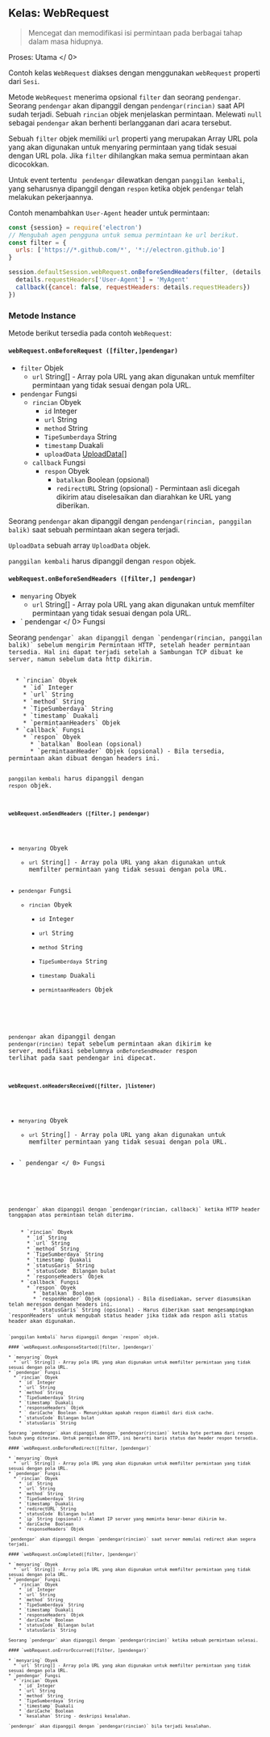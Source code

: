 ## Kelas: WebRequest

> Mencegat dan memodifikasi isi permintaan pada berbagai tahap dalam masa hidupnya.

Proses:  Utama </ 0></p> 

Contoh kelas `WebRequest` diakses dengan menggunakan `webRequest` properti dari `Sesi`.

Metode `WebRequest` menerima opsional `filter` dan seorang `pendengar`. Seorang `pendengar` akan dipanggil dengan `pendengar(rincian)` saat API sudah terjadi. Sebuah `rincian` objek menjelaskan permintaan. Melewati `null` sebagai `pendengar` akan berhenti berlangganan dari acara tersebut.

Sebuah `filter` objek memiliki `url` properti yang merupakan Array URL pola yang akan digunakan untuk menyaring permintaan yang tidak sesuai dengan URL pola. Jika `filter` dihilangkan maka semua permintaan akan dicocokkan.

Untuk event tertentu ` pendengar` dilewatkan dengan `panggilan kembali`, yang seharusnya dipanggil dengan `respon` ketika objek `pendengar` telah melakukan pekerjaannya.

Contoh menambahkan `User-Agent` header untuk permintaan:

```javascript
const {session} = require('electron')
// Mengubah agen pengguna untuk semua permintaan ke url berikut.
const filter = {
  urls: ['https://*.github.com/*', '*://electron.github.io']
}

session.defaultSession.webRequest.onBeforeSendHeaders(filter, (details, callback) => {
  details.requestHeaders['User-Agent'] = 'MyAgent'
  callback({cancel: false, requestHeaders: details.requestHeaders})
})
```

### Metode Instance

Metode berikut tersedia pada contoh `WebRequest`:

#### `webRequest.onBeforeRequest ([filter,]pendengar)`

* `filter` Objek 
  * `url` String[] - Array pola URL yang akan digunakan untuk memfilter permintaan yang tidak sesuai dengan pola URL.
* `pendengar` Fungsi 
  * `rincian` Obyek 
    * `id` Integer
    * `url` String
    * `method` String
    * `TipeSumberdaya` String
    * `timestamp` Duakali
    * `uploadData` [UploadData[]](structures/upload-data.md)
  * `callback` Fungsi 
    * `respon` Obyek 
      * `batalkan` Boolean (opsional)
      * `redirectURL` String (opsional) - Permintaan asli dicegah dikirim atau diselesaikan dan diarahkan ke URL yang diberikan.

Seorang `pendengar` akan dipanggil dengan `pendengar(rincian, panggilan balik)` saat sebuah permintaan akan segera terjadi.

`UploadData` sebuah array `UploadData` objek.

`panggilan kembali` harus dipanggil dengan `respon` objek.

#### `webRequest.onBeforeSendHeaders ([filter,] pendengar)`

* `menyaring` Obyek 
  * `url` String[] - Array pola URL yang akan digunakan untuk memfilter permintaan yang tidak sesuai dengan pola URL.
* ` pendengar </ 0> Fungsi</li>
</ul>

<p>Seorang <code>pendengar` akan dipanggil dengan `pendengar(rincian, panggilan balik)` sebelum mengirim Permintaan HTTP, setelah header permintaan tersedia. Hal ini dapat terjadi setelah a Sambungan TCP dibuat ke server, namun sebelum data http dikirim.</p> 
  * `rincian` Obyek 
    * `id` Integer
    * `url` String
    * `method` String
    * `TipeSumberdaya` String
    * `timestamp` Duakali
    * `permintaanHeaders` Objek
  * `callback` Fungsi 
    * `respon` Obyek 
      * `batalkan` Boolean (opsional)
      * `permintaanHeader` Objek (opsional) - Bila tersedia, permintaan akan dibuat dengan headers ini.
  
  `panggilan kembali` harus dipanggil dengan `respon` objek.
  
  #### `webRequest.onSendHeaders ([filter,] pendengar)`
  
  * `menyaring` Obyek 
    * `url` String[] - Array pola URL yang akan digunakan untuk memfilter permintaan yang tidak sesuai dengan pola URL.
  * `pendengar` Fungsi 
    * `rincian` Obyek 
      * `id` Integer
      * `url` String
      * `method` String
      * `TipeSumberdaya` String
      * `timestamp` Duakali
      * `permintaanHeaders` Objek
  
  `pendengar` akan dipanggil dengan `pendengar(rincian)` tepat sebelum permintaan akan dikirim ke server, modifikasi sebelumnya `onBeforeSendHeader` respon terlihat pada saat pendengar ini dipecat.
  
  #### `webRequest.onHeadersReceived([filter, ]listener)`
  
  * `menyaring` Obyek 
    * `url` String[] - Array pola URL yang akan digunakan untuk memfilter permintaan yang tidak sesuai dengan pola URL.
  * ` pendengar </ 0> Fungsi</li>
</ul>

<p><code>pendengar` akan dipanggil dengan `pendengar(rincian, callback)` ketika HTTP header tanggapan atas permintaan telah diterima.</p> 
    * `rincian` Obyek 
      * `id` String
      * `url` String
      * `method` String
      * `TipeSumberdaya` String
      * `timestamp` Duakali
      * `statusGaris` String
      * `statusCode` Bilangan bulat
      * `responseHeaders` Objek
    * `callback` Fungsi 
      * `respon` Obyek 
        * `batalkan` Boolean
        * `responHeader` Objek (opsional) - Bila disediakan, server diasumsikan telah merespon dengan headers ini.
        * `statusGaris` String (opsional) - Harus diberikan saat mengesampingkan `responHeaders` untuk mengubah status header jika tidak ada respon asli status header akan digunakan.
    
    `panggilan kembali` harus dipanggil dengan `respon` objek.
    
    #### `webRequest.onResponseStarted([filter, ]pendengar)`
    
    * `menyaring` Obyek 
      * `url` String[] - Array pola URL yang akan digunakan untuk memfilter permintaan yang tidak sesuai dengan pola URL.
    * `pendengar` Fungsi 
      * `rincian` Obyek 
        * `id` Integer
        * `url` String
        * `method` String
        * `TipeSumberdaya` String
        * `timestamp` Duakali
        * `responseHeaders` Objek
        * ` dariCache` Boolean - Menunjukkan apakah respon diambil dari disk cache.
        * `statusCode` Bilangan bulat
        * `statusGaris` String
    
    Seorang `pendengar` akan dipanggil dengan `pendengar(rincian)` ketika byte pertama dari respon tubuh yang diterima. Untuk permintaan HTTP, ini berarti baris status dan header respon tersedia.
    
    #### `webRequest.onBeforeRedirect([filter, ]pendengar)`
    
    * `menyaring` Obyek 
      * `url` String[] - Array pola URL yang akan digunakan untuk memfilter permintaan yang tidak sesuai dengan pola URL.
    * `pendengar` Fungsi 
      * `rincian` Obyek 
        * `id` String
        * `url` String
        * `method` String
        * `TipeSumberdaya` String
        * `timestamp` Duakali
        * `redirectURL` String
        * `statusCode` Bilangan bulat
        * `ip` String (opsional) - Alamat IP server yang meminta benar-benar dikirim ke.
        * `dariCache` Boolean
        * `responseHeaders` Objek
    
    `pendengar` akan dipanggil dengan `pendengar(rincian)` saat server memulai redirect akan segera terjadi.
    
    #### `webRequest.onCompleted([filter, ]pendengar)`
    
    * `menyaring` Obyek 
      * `url` String[] - Array pola URL yang akan digunakan untuk memfilter permintaan yang tidak sesuai dengan pola URL.
    * `pendengar` Fungsi 
      * `rincian` Obyek 
        * `id` Integer
        * `url` String
        * `method` String
        * `TipeSumberdaya` String
        * `timestamp` Duakali
        * `responseHeaders` Objek
        * `dariCache` Boolean
        * `statusCode` Bilangan bulat
        * `statusGaris` String
    
    Seorang `pendengar` akan dipanggil dengan `pendengar(rincian)` ketika sebuah permintaan selesai.
    
    #### `webRequest.onErrorOccurred([filter, ]pendengar)`
    
    * `menyaring` Obyek 
      * `url` String[] - Array pola URL yang akan digunakan untuk memfilter permintaan yang tidak sesuai dengan pola URL.
    * `pendengar` Fungsi 
      * `rincian` Obyek 
        * `id` Integer
        * `url` String
        * `method` String
        * `TipeSumberdaya` String
        * `timestamp` Duakali
        * `dariCache` Boolean
        * `kesalahan` String - deskripsi kesalahan.
    
    `pendengar` akan dipanggil dengan `pendengar(rincian)` bila terjadi kesalahan.